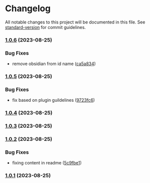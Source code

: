 # Changelog

All notable changes to this project will be documented in this file. See [standard-version](https://github.com/conventional-changelog/standard-version) for commit guidelines.

### [1.0.6](https://github.com/Medill-East/obsidian-content-linker/compare/1.0.5...1.0.6) (2023-08-25)


### Bug Fixes

* remove obsidian from id name ([ca5a834](https://github.com/Medill-East/obsidian-content-linker/commit/ca5a834e0e0d84ba834e26ad31308b3bac59db36))

### [1.0.5](https://github.com/Medill-East/obsidian-content-linker/compare/1.0.4...1.0.5) (2023-08-25)


### Bug Fixes

* fix based on plugin guildelines ([9723fc6](https://github.com/Medill-East/obsidian-content-linker/commit/9723fc6b1eae00ac30b5100d77a3d23c93fc7756))

### [1.0.4](https://github.com/Medill-East/obsidian-content-linker/compare/1.0.3...1.0.4) (2023-08-25)

### [1.0.3](https://github.com/Medill-East/obsidian-content-linker/compare/1.0.2...1.0.3) (2023-08-25)

### [1.0.2](https://github.com/Medill-East/obsidian-content-linker/compare/1.0.1...1.0.2) (2023-08-25)


### Bug Fixes

* fixing content in readme ([5c9fbe1](https://github.com/Medill-East/obsidian-content-linker/commit/5c9fbe103da761fc8aea28b75555a59c5bc102be))

### [1.0.1](https://github.com/Medill-East/obsidian-content-linker/compare/1.0.0...1.0.1) (2023-08-25)
